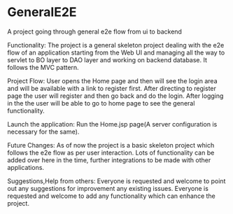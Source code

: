 # GeneralE2E
A project going through general e2e flow from ui to backend

Functionality:
The project is a general skeleton project dealing with the e2e flow of an application starting from the Web UI and managing all the way to servlet to BO layer to DAO layer and working on backend database.
It follows the MVC pattern.

Project Flow:
User opens the Home page and then will see the login area and will be available with a link to register first.
After directing to register page the user will register and then go back and do the login.
After logging in the the user will be able to go to home page to see the general functionality.

Launch the application:
Run the Home.jsp page(A server configuration is necessary for the same).

Future Changes:
As of now the project is a basic skeleton project which follows the e2e flow as per user interaction.
Lots of functionality can be added over here in the time, further integrations to be made with other applications.

Suggestions,Help from others:
Everyone is requested and welcome to point out any suggestions for improvement any existing issues.
Everyone is requested and welcome to add any functionality which can enhance the project.
